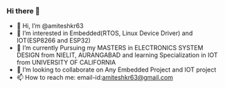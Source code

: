 ### Hi there 👋

<!--
**amiteshkr63/amiteshkr63** is a ✨ _special_ ✨ repository because its `README.md` (this file) appears on your GitHub profile.


-->
- 👋 Hi, I’m @amiteshkr63
- 👀 I’m interested in Embedded(RTOS, Linux Device Driver) and IOT(ESP8266 and ESP32)
- 🌱 I’m currently  Pursuing my MASTERS in ELECTRONICS SYSTEM DESIGN from NIELIT, AURANGABAD and learning Specialization in IOT from UNIVERSITY OF CALIFORNIA
- 💞️ I’m looking to collaborate on Any Embedded Project and IOT project
- 📫 How to reach me:
email-id:amiteshkr63@gmail.com


<!---
amiteshkr63/amiteshkr63 is a ✨ special ✨ repository because its `README.md` (this file) appears on your GitHub profile.
You can click the Preview link to take a look at your changes.
--->

